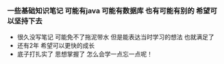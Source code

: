 ### 一些基础知识笔记 可能有java 可能有数据库 也有可能有别的 希望可以坚持下去

* 很久没写笔记 可能免不了拖泥带水 但是能表达当时学习的想法 也就满足了
* 还有2年 希望可以更快的成长
* 底子打扎实了 思想掌握了 怎么会学一点忘一点呢！
